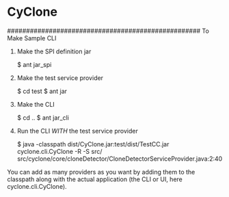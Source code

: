 # CyClone


###################################################
To Make Sample CLI

1. Make the SPI definition jar

	$ ant jar_spi

2. Make the test service provider

	$ cd test
	$ ant jar

3. Make the CLI

	$ cd ..
	$ ant jar_cli

4. Run the CLI *WITH* the test service provider

	$ java -classpath dist/CyClone.jar:test/dist/TestCC.jar cyclone.cli.CyClone -R -S src/ src/cyclone/core/cloneDetector/CloneDetectorServiceProvider.java:2:40

You can add as many providers as you want by adding them to the classpath along with the actual application (the CLI or UI, here cyclone.cli.CyClone).
